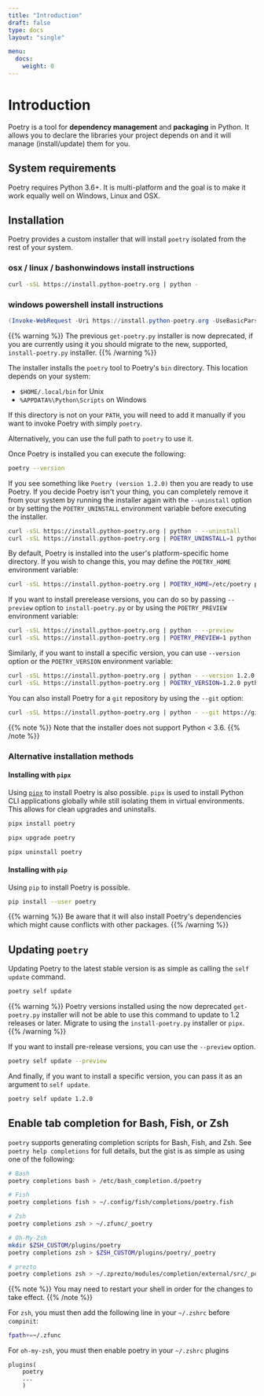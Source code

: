 ```yaml
---
title: "Introduction"
draft: false
type: docs
layout: "single"

menu:
  docs:
    weight: 0
---
```


# Introduction

Poetry is a tool for **dependency management** and **packaging** in Python.
It allows you to declare the libraries your project depends on and it will manage (install/update) them for you.


## System requirements

Poetry requires Python 3.6+. It is multi-platform and the goal is to make it work equally well
on Windows, Linux and OSX.


## Installation

Poetry provides a custom installer that will install `poetry` isolated
from the rest of your system.

### osx / linux / bashonwindows install instructions
```bash
curl -sSL https://install.python-poetry.org | python -
```
### windows powershell install instructions
```powershell
(Invoke-WebRequest -Uri https://install.python-poetry.org -UseBasicParsing).Content | python -
```

{{% warning %}}
The previous `get-poetry.py` installer is now deprecated, if you are currently using it
you should migrate to the new, supported, `install-poetry.py` installer.
{{% /warning %}}

The installer installs the `poetry` tool to Poetry's `bin` directory. This location depends on your system:

- `$HOME/.local/bin` for Unix
- `%APPDATA%\Python\Scripts` on Windows

If this directory is not on your `PATH`, you will need to add it manually
if you want to invoke Poetry with simply `poetry`.

Alternatively, you can use the full path to `poetry` to use it.

Once Poetry is installed you can execute the following:

```bash
poetry --version
```

If you see something like `Poetry (version 1.2.0)` then you are ready to use Poetry.
If you decide Poetry isn't your thing, you can completely remove it from your system
by running the installer again with the `--uninstall` option or by setting
the `POETRY_UNINSTALL` environment variable before executing the installer.

```bash
curl -sSL https://install.python-poetry.org | python - --uninstall
curl -sSL https://install.python-poetry.org | POETRY_UNINSTALL=1 python -
```

By default, Poetry is installed into the user's platform-specific home directory.
If you wish to change this, you may define the `POETRY_HOME` environment variable:

```bash
curl -sSL https://install.python-poetry.org | POETRY_HOME=/etc/poetry python -
```

If you want to install prerelease versions, you can do so by passing `--preview` option to `install-poetry.py`
or by using the `POETRY_PREVIEW` environment variable:

```bash
curl -sSL https://install.python-poetry.org | python - --preview
curl -sSL https://install.python-poetry.org | POETRY_PREVIEW=1 python -
```

Similarly, if you want to install a specific version, you can use `--version` option or the `POETRY_VERSION`
environment variable:

```bash
curl -sSL https://install.python-poetry.org | python - --version 1.2.0
curl -sSL https://install.python-poetry.org | POETRY_VERSION=1.2.0 python -
```

You can also install Poetry for a `git` repository by using the `--git` option:

```bash
curl -sSL https://install.python-poetry.org | python - --git https://github.com/python-poetry/poetry.git@master
````

{{% note %}}
Note that the installer does not support Python < 3.6.
{{% /note %}}


### Alternative installation methods

#### Installing with `pipx`

Using [`pipx`](https://github.com/pipxproject/pipx) to install Poetry is also possible.
`pipx` is used to install Python CLI applications globally while still isolating them in virtual environments.
This allows for clean upgrades and uninstalls.

```bash
pipx install poetry
```

```bash
pipx upgrade poetry
```

```bash
pipx uninstall poetry
```


#### Installing with `pip`

Using `pip` to install Poetry is possible.

```bash
pip install --user poetry
```

{{% warning %}}
Be aware that it will also install Poetry's dependencies
which might cause conflicts with other packages.
{{% /warning %}}

## Updating `poetry`

Updating Poetry to the latest stable version is as simple as calling the `self update` command.

```bash
poetry self update
```

{{% warning %}}
Poetry versions installed using the now deprecated `get-poetry.py` installer will not be able to use this
command to update to 1.2 releases or later. Migrate to using the `install-poetry.py` installer or `pipx`.
{{% /warning %}}

If you want to install pre-release versions, you can use the `--preview` option.

```bash
poetry self update --preview
```

And finally, if you want to install a specific version, you can pass it as an argument
to `self update`.

```bash
poetry self update 1.2.0
```


## Enable tab completion for Bash, Fish, or Zsh

`poetry` supports generating completion scripts for Bash, Fish, and Zsh.
See `poetry help completions` for full details, but the gist is as simple as using one of the following:


```bash
# Bash
poetry completions bash > /etc/bash_completion.d/poetry

# Fish
poetry completions fish > ~/.config/fish/completions/poetry.fish

# Zsh
poetry completions zsh > ~/.zfunc/_poetry

# Oh-My-Zsh
mkdir $ZSH_CUSTOM/plugins/poetry
poetry completions zsh > $ZSH_CUSTOM/plugins/poetry/_poetry

# prezto
poetry completions zsh > ~/.zprezto/modules/completion/external/src/_poetry

```

{{% note %}}
You may need to restart your shell in order for the changes to take effect.
{{% /note %}}

For `zsh`, you must then add the following line in your `~/.zshrc` before `compinit`:

```bash
fpath+=~/.zfunc
```

For `oh-my-zsh`, you must then enable poetry in your `~/.zshrc` plugins

```text
plugins(
	poetry
	...
	)
```
